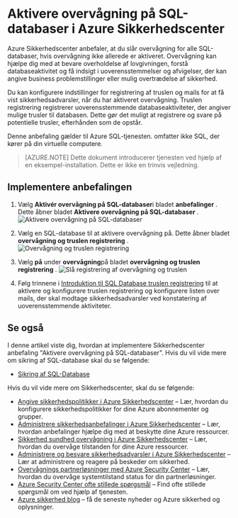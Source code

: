 <properties
   pageTitle="Aktivere overvågning på SQL-databaser i Azure Sikkerhedscenter | Microsoft Azure"
   description="Dette dokument viser, hvordan du implementerer Azure Sikkerhedscenter anbefalingen **aktivere overvågning på SQL-databaser**."
   services="security-center"
   documentationCenter="na"
   authors="TerryLanfear"
   manager="MBaldwin"
   editor=""/>

<tags
   ms.service="security-center"
   ms.devlang="na"
   ms.topic="article"
   ms.tgt_pltfrm="na"
   ms.workload="na"
   ms.date="07/29/2016"
   ms.author="terrylan"/>

# <a name="enable-auditing-on-sql-databases-in-azure-security-center"></a>Aktivere overvågning på SQL-databaser i Azure Sikkerhedscenter

Azure Sikkerhedscenter anbefaler, at du slår overvågning for alle SQL-databaser, hvis overvågning ikke allerede er aktiveret. Overvågning kan hjælpe dig med at bevare overholdelse af lovgivningen, forstå databaseaktivitet og få indsigt i uoverensstemmelser og afvigelser, der kan angive business problemstillinger eller mulig overtrædelse af sikkerhed.

Du kan konfigurere indstillinger for registrering af truslen og mails for at få vist sikkerhedsadvarsler, når du har aktiveret overvågning. Truslen registrering registrerer uoverensstemmende databaseaktiviteter, der angiver mulige trusler til databasen. Dette gør det muligt at registrere og svare på potentielle trusler, efterhånden som de opstår.

Denne anbefaling gælder til Azure SQL-tjenesten. omfatter ikke SQL, der kører på din virtuelle computere.

> [AZURE.NOTE] Dette dokument introducerer tjenesten ved hjælp af en eksempel-installation.  Dette er ikke en trinvis vejledning.

## <a name="implement-the-recommendation"></a>Implementere anbefalingen

1. Vælg **Aktivér overvågning på SQL-databaser**i bladet **anbefalinger** .  Dette åbner bladet **Aktivere overvågning på SQL-databaser** .
![Aktivere overvågning på SQL-databaser][1]

2. Vælg en SQL-database til at aktivere overvågning på. Dette åbner bladet **overvågning og truslen registrering** .
![Overvågning og truslen registrering][2]
3. Vælg **på** under **overvågning**på bladet **overvågning og truslen registrering** .
![Slå registrering af overvågning og truslen][3]


5. Følg trinnene i [Introduktion til SQL Database truslen registrering](../sql-database/sql-database-threat-detection-get-started.md) til at aktivere og konfigurere truslen registrering og konfigurere listen over mails, der skal modtage sikkerhedsadvarsler ved konstatering af uoverensstemmende aktiviteter.

## <a name="see-also"></a>Se også

I denne artikel viste dig, hvordan at implementere Sikkerhedscenter anbefaling "Aktivere overvågning på SQL-databaser". Hvis du vil vide mere om sikring af SQL-database skal du se følgende:

- [Sikring af SQL-Database](../sql-database/sql-database-security.md)

Hvis du vil vide mere om Sikkerhedscenter, skal du se følgende:

- [Angive sikkerhedspolitikker i Azure Sikkerhedscenter](security-center-policies.md) – Lær, hvordan du konfigurere sikkerhedspolitikker for dine Azure abonnementer og grupper.
- [Administrere sikkerhedsanbefalinger i Azure Sikkerhedscenter](security-center-recommendations.md) – Lær, hvordan anbefalinger hjælpe dig med at beskytte dine Azure ressourcer.
- [Sikkerhed sundhed overvågning i Azure Sikkerhedscenter](security-center-monitoring.md) – Lær, hvordan du overvåge tilstanden for dine Azure ressourcer.
- [Administrere og besvare sikkerhedsadvarsler i Azure Sikkerhedscenter](security-center-managing-and-responding-alerts.md) – Lær at administrere og reagere på beskeder om sikkerhed.
- [Overvågnings partnerløsninger med Azure Security Center](security-center-partner-solutions.md) – Lær, hvordan du overvåge systemtilstand status for din partnerløsninger.
- [Azure Security Center ofte stillede spørgsmål](security-center-faq.md) – Find ofte stillede spørgsmål om ved hjælp af tjenesten.
- [Azure sikkerhed blog](http://blogs.msdn.com/b/azuresecurity/) – få de seneste nyheder og Azure sikkerhed og oplysninger.

<!--Image references-->
[1]: ./media/security-center-enable-auditing-on-sql-databases/enable-auditing-on-sql-databases.png
[2]:./media/security-center-enable-auditing-on-sql-databases/auditing-threat-detection.png
[3]: ./media/security-center-enable-auditing-on-sql-databases/auditing-threat-detection-blade.png
